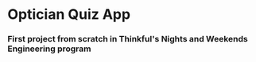 # Optician Quiz App

### First project from scratch in Thinkful's Nights and Weekends Engineering program